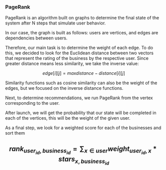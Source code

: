 ### PageRank
PageRank is an algorithm built on graphs to determine the final state of the system after N steps that simulate user behavior.

In our case, the graph is built as follows: users are vertices, and edges are dependencies between users. 

Therefore, our main task is to determine the weight of each edge. To do this, we decided to look for the Euclidean distance between two vectors that represent the rating of the business by the respective user. Since greater distance means less similarity, we take the inverse value: 

$$edge[i][j] = maxdistance - distance[i][j]$$

Similarity functions such as cosine similarity can also be the weight of the edges, but we focused on the inverse distance functions.

Next, to determine recommendations, we run PageRank from the vertex corresponding to the user.

After launch, we will get the probability that our state will be completed in each of the vertices, this will be the weight of the given user.

As a final step, we look for a weighted score for each of the businesses and sort them


## $$ rank_{user_{id}, business_{id}} = \sum_{x\in user}weight_{user_{id}, x} * stars_{x, business_{id}}$$
